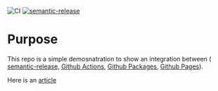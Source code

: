 ![CI](https://github.com/abdelrahmanahmed/semantic-release-example/workflows/CI/badge.svg)
[![semantic-release](https://img.shields.io/badge/%20%20%F0%9F%93%A6%F0%9F%9A%80-semantic--release-e10079.svg)](https://github.com/semantic-release/semantic-release)

# Purpose
This repo is a simple demosnatration to show an integration between ( [semantic-release](https://github.com/semantic-release/semantic-release), [Github Actions](https://github.com/features/actions), [Github Packages](https://github.com/features/packages), [Github Pages](https://pages.github.com/)).

Here is an [article](https://dev.to/abdelrahmanahmed/semantic-release-automation-part-2-setup-semantic-release-package-2b8j)



